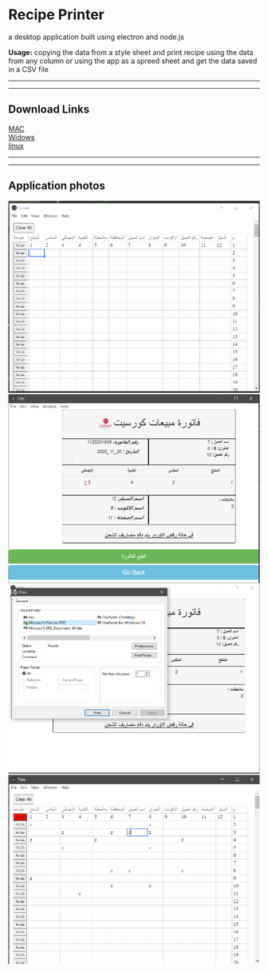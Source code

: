 <h1>Recipe Printer</h1>
<p>a desktop application built using electron and node.js</p>
<p><b>Usage:</b> copying the data from a style sheet and print recipe using the data from any column or using the app as a spreed sheet and get the data saved in a CSV file</p>
<hr>
<hr>
<h2>Download Links</h2>
<a href="https://dl.todesktop.com/201113xwuzwr3ux/builds/201114y795h96y1/mac/dmg/x64">MAC</a>
<br>
<a href="https://dl.todesktop.com/201113xwuzwr3ux/builds/201114y795h96y1/windows/nsis/x64">Widows</a>
<br>
<a href="https://dl.todesktop.com/201113xwuzwr3ux/builds/201114y795h96y1/linux/appImage/x64">linux</a>
<hr>
<hr>
<h2>Application photos</h2>
<img src="media/1.PNG" alt="the home page">
<img src="media/2.PNG" alt="the print page">
<img src="media/3.PNG" alt="the printing process">
<img src="media/4.PNG" alt="button change colour after printing a column">

